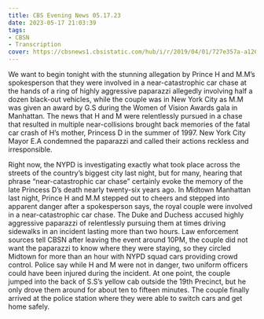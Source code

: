 ```yaml
---
title: CBS Evening News 05.17.23
date: 2023-05-17 21:03:39
tags:
- CBSN
- Transcription
cover: https://cbsnews1.cbsistatic.com/hub/i/r/2019/04/01/727e357a-a126-4138-a2c5-4d3222669d57/thumbnail/640x360/3ff2761028dc5c65cc4f07acd54bcd5c/cbsn2-logo-1920x1080.jpg
---
```

We want to begin tonight with the stunning allegation by Prince H and M.M’s spokesperson that they were involved in a near-catastrophic car chase at the hands of a ring of highly aggressive paparazzi allegedly involving half a dozen black-out vehicles, while the couple was in New York City as M.M was given an award by G.S during the Women of Vision Awards gala in Manhattan. The news that H and M were relentlessly pursued in a chase that resulted in multiple near-collisions brought back memories of the fatal car crash of H’s mother, Princess D in the summer of 1997. New York City Mayor E.A condemned the paparazzi and called their actions reckless and irresponsible.

Right now, the NYPD is investigating exactly what took place across the streets of the country’s biggest city last night, but for many, hearing that phrase “near-catastrophic car chase” certainly evoke the memory of the late Princess D’s death nearly twenty-six years ago. In Midtown Manhattan last night, Prince H and M.M stepped out to cheers and stepped into apparent danger after a spokesperson says, the royal couple were involved in a near-catastrophic car chase. The Duke and Duchess accused highly aggressive paparazzi of relentlessly pursuing them at times driving sidewalks in an incident lasting more than two hours. Law enforcement sources tell CBSN after leaving the event around 10PM, the couple did not want the paparazzi to know where they were staying, so they circled Midtown for more than an hour with NYPD squad cars providing crowd control. Police say while H and M were not in danger, two uniform officers could have been injured during the incident. At one point, the couple jumped into the back of S.S’s yellow cab outside the 19th Precinct, but he only drove them around for about ten to fifteen minutes. The couple finally arrived at the police station where they were able to switch cars and get home safely. 
